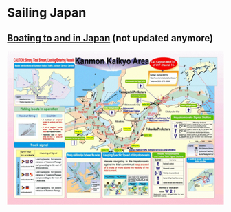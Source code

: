 # Sailing Japan

## [Boating to and in Japan](http://boatingjapan.blogspot.com) (not updated anymore)

![kanmon.jpg](boatingjapan/kanmon.jpg)
